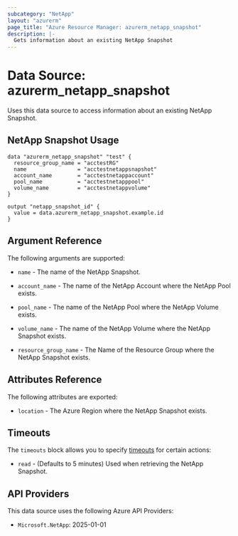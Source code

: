```yaml
---
subcategory: "NetApp"
layout: "azurerm"
page_title: "Azure Resource Manager: azurerm_netapp_snapshot"
description: |-
  Gets information about an existing NetApp Snapshot
---
```


# Data Source: azurerm_netapp_snapshot

Uses this data source to access information about an existing NetApp Snapshot.

## NetApp Snapshot Usage

```hcl
data "azurerm_netapp_snapshot" "test" {
  resource_group_name = "acctestRG"
  name                = "acctestnetappsnapshot"
  account_name        = "acctestnetappaccount"
  pool_name           = "acctestnetapppool"
  volume_name         = "acctestnetappvolume"
}

output "netapp_snapshot_id" {
  value = data.azurerm_netapp_snapshot.example.id
}
```

## Argument Reference

The following arguments are supported:

* `name` - The name of the NetApp Snapshot.

* `account_name` - The name of the NetApp Account where the NetApp Pool exists.

* `pool_name` - The name of the NetApp Pool where the NetApp Volume exists.

* `volume_name` - The name of the NetApp Volume where the NetApp Snapshot exists.

* `resource_group_name` - The Name of the Resource Group where the NetApp Snapshot exists.

## Attributes Reference

The following attributes are exported:

* `location` - The Azure Region where the NetApp Snapshot exists.

## Timeouts

The `timeouts` block allows you to specify [timeouts](https://www.terraform.io/language/resources/syntax#operation-timeouts) for certain actions:

* `read` - (Defaults to 5 minutes) Used when retrieving the NetApp Snapshot.

## API Providers
<!-- This section is generated, changes will be overwritten -->
This data source uses the following Azure API Providers:

* `Microsoft.NetApp`: 2025-01-01
